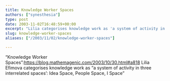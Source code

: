 ```yaml
---
title: Knowledge Worker Spaces
authors: ["synesthesia"]
type: post
date: 2003-11-02T16:48:59+00:00
excerpt: "Lilia categorises knowledge work as 'a system of activity in three interrelated spaces': Idea Space, People Space, I Space"
slug: knowledge-worker-spaces 
aliases: ["/2003/11/02/knowledge-worker-spaces"]

---
```

&#8220;Knowledge Worker Spaces&#8221;:https://blog.mathemagenic.com/2003/10/30.html#a818 Lilia Efimova categorises knowledge work as <q>a system of activity in three interrelated spaces&#8217;: Idea Space, People Space, I Space</q>